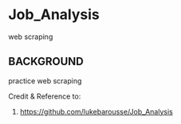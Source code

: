 # Job_Analysis

web scraping

## BACKGROUND
practice web scraping





Credit & Reference to:
1. https://github.com/lukebarousse/Job_Analysis

